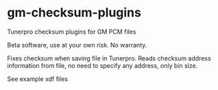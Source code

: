 # gm-checksum-plugins
Tunerpro checksum plugins for GM PCM files

Beta software, use at your own risk.
No warranty.

Fixes checksum when saving file in Tunerpro.
Reads checksum address information from file, no need to specify any address, only bin size.

See example xdf files

